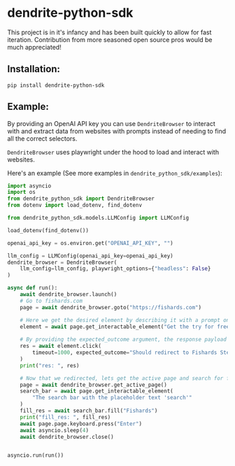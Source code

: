 # dendrite-python-sdk

This project is in it's infancy and has been built quickly to allow for fast iteration. Contribution from more seasoned open source pros would be much appreciated! 

## Installation:

```
pip install dendrite-python-sdk
```

## Example:

By providing an OpenAI API key you can use `DendriteBrowser` to interact with and extract data from websites with prompts instead of needing to find all the correct selectors.

`DendriteBrowser` uses playwright under the hood to load and interact with websites.

Here's an example (See more examples in `dendrite_python_sdk/examples`):

```python
import asyncio
import os
from dendrite_python_sdk import DendriteBrowser
from dotenv import load_dotenv, find_dotenv

from dendrite_python_sdk.models.LLMConfig import LLMConfig

load_dotenv(find_dotenv())

openai_api_key = os.environ.get("OPENAI_API_KEY", "")

llm_config = LLMConfig(openai_api_key=openai_api_key)
dendrite_browser = DendriteBrowser(
    llm_config=llm_config, playwright_options={"headless": False}
)

async def run():
    await dendrite_browser.launch()
    # Go to fishards.com
    page = await dendrite_browser.goto("https://fishards.com")

    # Here we get the desired element by describing it with a prompt on the page we navigated to
    element = await page.get_interactable_element("Get the try for free button")
    
    # By providing the expected_outcome argument, the response payload will contain a status of 'success' or 'failed', along with a message describing what when right or wrong
    res = await element.click(
        timeout=1000, expected_outcome="Should redirect to Fishards Steam page"
    )
    print("res: ", res)

    # Now that we redirected, lets get the active page and search for fishards in the search bar
    page = await dendrite_browser.get_active_page()
    search_bar = await page.get_interactable_element(
        "The search bar with the placeholder text 'search'"
    )
    fill_res = await search_bar.fill("Fishards")
    print("fill_res: ", fill_res)
    await page.page.keyboard.press("Enter")
    await asyncio.sleep(4)
    await dendrite_browser.close()


asyncio.run(run())
```